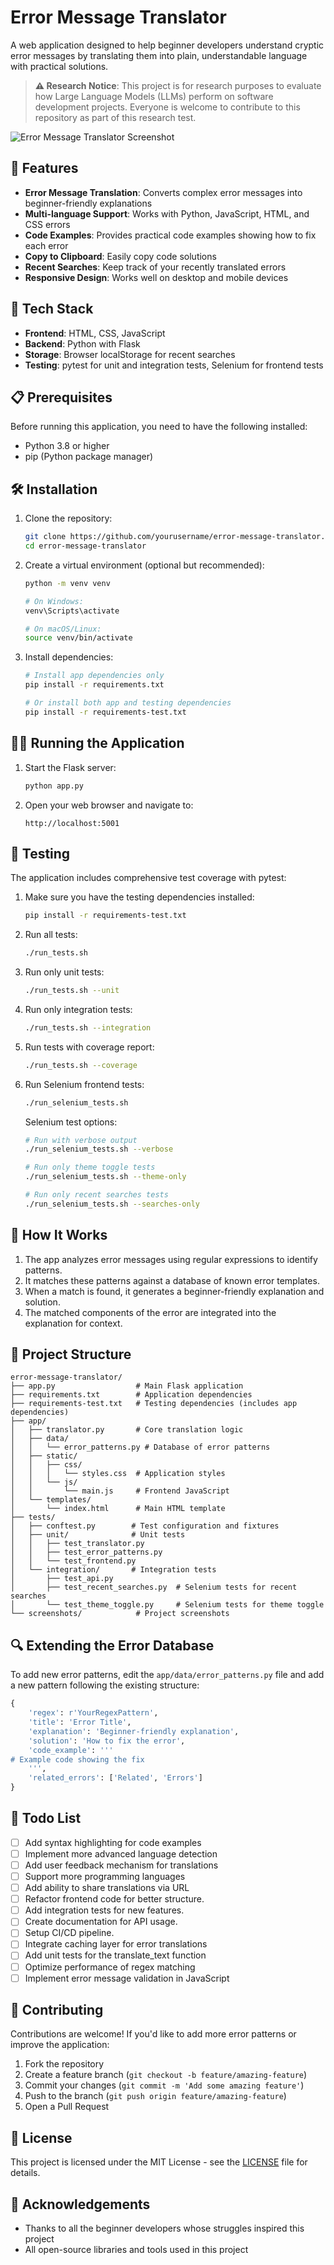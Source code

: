 # Error Message Translator

A web application designed to help beginner developers understand cryptic error messages by translating them into plain, understandable language with practical solutions.

> **⚠️ Research Notice**: This project is for research purposes to evaluate how Large Language Models (LLMs) perform on software development projects. Everyone is welcome to contribute to this repository as part of this research test.

![Error Message Translator Screenshot](screenshots/app_screenshot.png)

## 🎯 Features

- **Error Message Translation**: Converts complex error messages into beginner-friendly explanations
- **Multi-language Support**: Works with Python, JavaScript, HTML, and CSS errors
- **Code Examples**: Provides practical code examples showing how to fix each error
- **Copy to Clipboard**: Easily copy code solutions
- **Recent Searches**: Keep track of your recently translated errors
- **Responsive Design**: Works well on desktop and mobile devices

## 🚀 Tech Stack

- **Frontend**: HTML, CSS, JavaScript
- **Backend**: Python with Flask
- **Storage**: Browser localStorage for recent searches
- **Testing**: pytest for unit and integration tests, Selenium for frontend tests

## 📋 Prerequisites

Before running this application, you need to have the following installed:

- Python 3.8 or higher
- pip (Python package manager)

## 🛠️ Installation

1. Clone the repository:
   ```bash
   git clone https://github.com/yourusername/error-message-translator.git
   cd error-message-translator
   ```

2. Create a virtual environment (optional but recommended):
   ```bash
   python -m venv venv
   
   # On Windows:
   venv\Scripts\activate
   
   # On macOS/Linux:
   source venv/bin/activate
   ```

3. Install dependencies:
   ```bash
   # Install app dependencies only
   pip install -r requirements.txt
   
   # Or install both app and testing dependencies
   pip install -r requirements-test.txt
   ```

## 🏃‍♂️ Running the Application

1. Start the Flask server:
   ```bash
   python app.py
   ```

2. Open your web browser and navigate to:
   ```
   http://localhost:5001
   ```

## 🧪 Testing

The application includes comprehensive test coverage with pytest:

1. Make sure you have the testing dependencies installed:
   ```bash
   pip install -r requirements-test.txt
   ```

2. Run all tests:
   ```bash
   ./run_tests.sh
   ```

3. Run only unit tests:
   ```bash
   ./run_tests.sh --unit
   ```

4. Run only integration tests:
   ```bash
   ./run_tests.sh --integration
   ```

5. Run tests with coverage report:
   ```bash
   ./run_tests.sh --coverage
   ```

6. Run Selenium frontend tests:
   ```bash
   ./run_selenium_tests.sh
   ```
   
   Selenium test options:
   ```bash
   # Run with verbose output
   ./run_selenium_tests.sh --verbose
   
   # Run only theme toggle tests
   ./run_selenium_tests.sh --theme-only
   
   # Run only recent searches tests
   ./run_selenium_tests.sh --searches-only
   ```

## 🧩 How It Works

1. The app analyzes error messages using regular expressions to identify patterns.
2. It matches these patterns against a database of known error templates.
3. When a match is found, it generates a beginner-friendly explanation and solution.
4. The matched components of the error are integrated into the explanation for context.

## 🌳 Project Structure

```
error-message-translator/
├── app.py                  # Main Flask application
├── requirements.txt        # Application dependencies
├── requirements-test.txt   # Testing dependencies (includes app dependencies)
├── app/
│   ├── translator.py       # Core translation logic
│   ├── data/
│   │   └── error_patterns.py # Database of error patterns
│   ├── static/
│   │   ├── css/
│   │   │   └── styles.css  # Application styles
│   │   └── js/
│   │       └── main.js     # Frontend JavaScript
│   └── templates/
│       └── index.html      # Main HTML template
├── tests/
│   ├── conftest.py        # Test configuration and fixtures
│   ├── unit/              # Unit tests
│   │   ├── test_translator.py
│   │   ├── test_error_patterns.py
│   │   └── test_frontend.py
│   └── integration/       # Integration tests
│       ├── test_api.py
│       ├── test_recent_searches.py  # Selenium tests for recent searches
│       └── test_theme_toggle.py     # Selenium tests for theme toggle
└── screenshots/            # Project screenshots
```

## 🔍 Extending the Error Database

To add new error patterns, edit the `app/data/error_patterns.py` file and add a new pattern following the existing structure:

```python
{
    'regex': r'YourRegexPattern',
    'title': 'Error Title',
    'explanation': 'Beginner-friendly explanation',
    'solution': 'How to fix the error',
    'code_example': '''
# Example code showing the fix
    ''',
    'related_errors': ['Related', 'Errors']
}
```

## 📝 Todo List

- [ ] Add syntax highlighting for code examples
- [ ] Implement more advanced language detection
- [ ] Add user feedback mechanism for translations
- [ ] Support more programming languages
- [ ] Add ability to share translations via URL
- [ ] Refactor frontend code for better structure.
- [ ] Add integration tests for new features.
- [ ] Create documentation for API usage.
- [ ] Setup CI/CD pipeline.
- [ ] Integrate caching layer for error translations
- [ ] Add unit tests for the translate_text function
- [ ] Optimize performance of regex matching
- [ ] Implement error message validation in JavaScript

## 🤝 Contributing

Contributions are welcome! If you'd like to add more error patterns or improve the application:

1. Fork the repository
2. Create a feature branch (`git checkout -b feature/amazing-feature`)
3. Commit your changes (`git commit -m 'Add some amazing feature'`)
4. Push to the branch (`git push origin feature/amazing-feature`)
5. Open a Pull Request

## 📜 License

This project is licensed under the MIT License - see the [LICENSE](LICENSE) file for details.

## 🌟 Acknowledgements

- Thanks to all the beginner developers whose struggles inspired this project
- All open-source libraries and tools used in this project